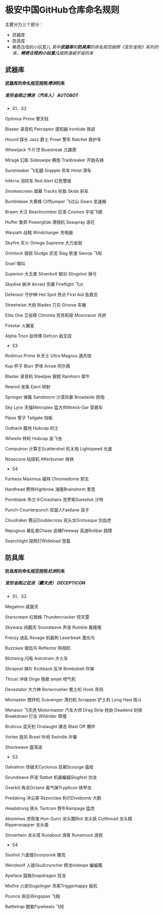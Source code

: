 # 极安中国GitHub仓库命名规则
主要分为三个部分：
* 武器库
* 防具库
* 稀奇古怪的小玩意儿
*其中**武器库**和**防具库**的命名规范按照《变形金刚》系列的来，**稀奇古怪的小玩意儿**按照漫威宇宙的来*

## 武器库
#### 武器库的命名规范按照*博派*的来
##### 变形金刚之博派（汽车人） AUTOBOT



* S1、S2

Optimus Prime 擎天柱

Blaster 录音机 Perceptor 感知器 Ironhide 铁皮

Hound 探长 Jazz 爵士 Prowl 警车 Ratchet 救护车

Wheeljack 千斤顶 Bluestreak 兰霹雳

Mirage 幻影 Sideswipe 横炮 Trailbreaker 开路先锋

Sunstreaker 飞毛腿 Grapple 吊车 Hoist 滑车

Inferno 消防车 Red Alert 红色警报

Smokescreen 烟幕 Tracks 轮胎 Skids 刹车

Bumblebee 大黄蜂 Cliffjumper 飞过山 Gears 变速箱

Brawn 大汉 Beachcomber 巨浪 Cosmos 宇宙飞碟

Huffer 鲁莽 Powerglide 滑翔机 Seaspray 浪花

Warpath 战戟 Windcharger 充电器

Skyfire 天火 Omega Supreme 大力金刚

Grimlock 钢锁 Sludge 淤泥 Slag 铁渣 Swoop 飞标

Snarl 嚎叫

Superion 大无畏 Silverbolt 银剑 Slingshot 弹弓

Skydive 俯冲 Airraid 空袭 Fireflight 飞火

Defensor 守护神 Hot Spot 热点 First Aid 急救员

Streetwise 大街 Blades 刀刃 Groove 车辙

Elita One 艾丽塔 Chromia 克劳莉娅 Moonracer 月娇

Firestar 火翼星

Alpha Trion 钛师傅 Defcon 敌无双

* S3

Rodimus Prime 补天士 Ultra Magnus 通天晓

Kup 杯子 Blurr 罗嗦 Arcee 阿尔茜

Blaster 录音机 Steeljaw 钢钳 Ramhorn 犀牛

Rewind 发条 Eject 喷射

Springer 弹簧 Sandstorm 沙漠风暴 Broadside 排炮

Sky Lynx 天猫Metroplex 猛大帅Wreck-Gar 营救车

Pipes 管子 Tailgate 挡板

Outback 腹地 Hubcap 的士

Wheelie 转轮 Hubcap 金飞虫

Computron 计算王Scattershot 机关炮 Lightspeed 光速

Nosecone 钻探机 Afterburner 烙铁


* S4

Fortress Maximus 福特 Chromedome 郭文

Hardhead 费特Highbrow 海隆Brainstorm 里恩

Pointblank 布兰卡Crosshairs 克罗斯Sureshot 沙特

Punch-Counterpunch 双面人Fastlane 浪子

Cloudraker 腾云Doublecross 双头龙Grotusque 剑齿虎

Repugnus 暴乱兽Chase 追捕Freeway 高速Rollbar 路障

Searchlight 探照灯Wideload 宽载


## 防具库
#### 防具库的命名规范按照*狂派*的来
##### 变形金刚之狂派（霸天虎） DECEPTICON
* S1、S2

Megatron 威震天

Starscream 红蜘蛛 Thundercracker 惊天雷

Skywarp 闹翻天 Soundwave 声波 Rumble 轰隆隆

Frenzy 迷乱 Ravage 机器狗 Laserbeak 激光鸟

Buzzsaw 锯齿鸟 Reflector 照相机

Bliztwing 闪电 Astrotrain 大火车

Shrapnel 弹片 Kickback 反冲 Bombshell 炸弹

Thrust 冲锋 Dirge 挽歌 amjet 喷气机

Devastator 大力神 Bonecrusher 推土机 Hook 吊钩

Mixmaster 搅拌机 Scavenger 清扫机 Scrapper 铲土机 Long Haul 拖斗

Menasor 飞天虎 Motormaster 汽车大师 Drag Strip 抢劫 Deadend 封锁 Breakdown 打击 Wildrider 莽撞



Bruticus 混天豹 Onslaught 袭击 Blast Off 爆炸

Vortex 旋风 Brawl 吵闹 Swindle 诈骗

Shockwave 震荡波



 



* S3

Galvatron 惊破天Cyclonus 狂飙Scourge 瘟疫

Soundwave 声波 Ratbat 机器蝙蝠Slugfest 剑龙

Overkill 角龙Octane 毒气弹Trypticon 铁甲龙

Predaking 冲云霄 Razorclaw 利爪Divebomb 大鹏

Headstrong 铁头 Tantrum 野牛Rampage 猛虎

Abominus 求雨鬼 Hun-Gurrr 龙头魔Blot 龙头妖 Cutthroad 龙头精 Rippersnapper 龙头兽

Sinnertwin 龙头怪 Runabout 浪客 Runamuck 游民



 



* S4

Sixshot 六面兽Scorponok 撒克

Weirdwolf 人狼Skullcruncher 鳄龙indwipe 蝙蝠魔

Apeface 猿猴Snapdragon 狂龙

Misfire 火炭Slugslinger 吊索Triggerhappy 扳机

Pounce 突击Wingspan 飞翔

Battletrap 圈套Flywheels 飞轮

